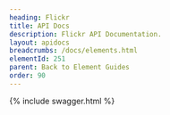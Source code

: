 ```yaml
---
heading: Flickr
title: API Docs
description: Flickr API Documentation.
layout: apidocs
breadcrumbs: /docs/elements.html
elementId: 251
parent: Back to Element Guides
order: 90
---
```


{% include swagger.html %}
